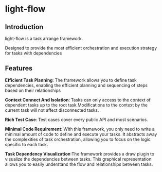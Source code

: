# light-flow

## Introduction

light-flow is a task arrange framework.

Designed to provide the most efficient orchestration and execution strategy for tasks with dependencies

## Features

**Efficient Task Planning**: The framework allows you to define task dependencies, enabling the efficient planning and sequencing of steps based on their relationships

**Context Connect And Isolation**: Tasks can only access to the context of dependent tasks up to the root task.Modifications to the context by the current task will not affect disconnected tasks.

**Rich Test Case**:  Test cases cover every public API and most scenarios.

**Minimal Code Requirement**: With this framework, you only need to write a minimal amount of code to define and execute your tasks. It abstracts away the complexities of task orchestration, allowing you to focus on the logic specific to each task.

**Task Dependency Visualization**:The framework provides a draw plugin to visualize the dependencies between tasks. This graphical representation allows you to easily understand the flow and relationships between tasks.